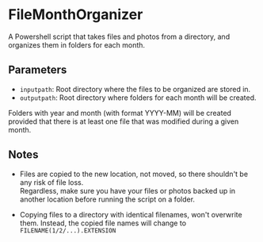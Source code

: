 # FileMonthOrganizer
A Powershell script that takes files and photos from a directory, and organizes them in folders for each month.

## Parameters

- `inputpath`: Root directory where the files to be organized are stored in.
- `outputpath`: Root directory where folders for each month will be created.

Folders with year and month (with format YYYY-MM) will be created provided that there is at least one file that was modified during a given month.

## Notes

- Files are copied to the new location, not moved, so there shouldn't be any risk of file loss.  
Regardless, make sure you have your files or photos backed up in another location before running the script on a folder.

- Copying files to a directory with identical filenames, won't overwrite them. Instead, the copied file names will change to `FILENAME(1/2/...).EXTENSION`
